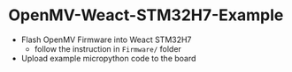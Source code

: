 # OpenMV-Weact-STM32H7-Example

- Flash OpenMV Firmware into Weact STM32H7
    - follow the instruction in `Firmware/` folder
- Upload example micropython code to the board
